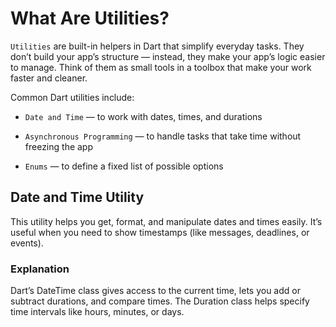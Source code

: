 # What Are Utilities?

`Utilities` are built-in helpers in Dart that simplify everyday tasks.
They don’t build your app’s structure — instead, they make your app’s logic easier to manage.
Think of them as small tools in a toolbox that make your work faster and cleaner.

Common Dart utilities include:

- `Date and Time` — to work with dates, times, and durations

- `Asynchronous Programming` — to handle tasks that take time without freezing the app

- `Enums` — to define a fixed list of possible options

## Date and Time Utility

This utility helps you get, format, and manipulate dates and times easily.
It’s useful when you need to show timestamps (like messages, deadlines, or events).

### Explanation

Dart’s DateTime class gives access to the current time, lets you add or subtract durations, and compare times.
The Duration class helps specify time intervals like hours, minutes, or days.